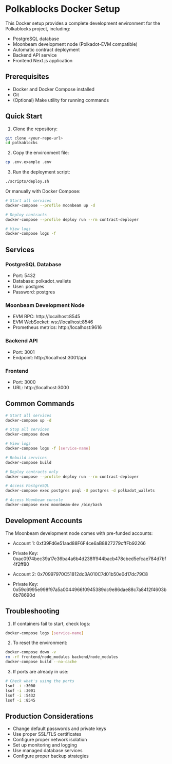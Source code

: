 # Polkablocks Docker Setup

This Docker setup provides a complete development environment for the Polkablocks project, including:

- PostgreSQL database
- Moonbeam development node (Polkadot-EVM compatible)
- Automatic contract deployment
- Backend API service
- Frontend Next.js application

## Prerequisites

- Docker and Docker Compose installed
- Git
- (Optional) Make utility for running commands

## Quick Start

1. Clone the repository:
```bash
git clone <your-repo-url>
cd polkablocks
```

2. Copy the environment file:
```bash
cp .env.example .env
```

3. Run the deployment script:
```bash
./scripts/deploy.sh
```

Or manually with Docker Compose:

```bash
# Start all services
docker-compose --profile moonbeam up -d

# Deploy contracts
docker-compose --profile deploy run --rm contract-deployer

# View logs
docker-compose logs -f
```

## Services

### PostgreSQL Database
- Port: 5432
- Database: polkadot_wallets
- User: postgres
- Password: postgres

### Moonbeam Development Node
- EVM RPC: http://localhost:8545
- EVM WebSocket: ws://localhost:8546
- Prometheus metrics: http://localhost:9616

### Backend API
- Port: 3001
- Endpoint: http://localhost:3001/api

### Frontend
- Port: 3000
- URL: http://localhost:3000

## Common Commands

```bash
# Start all services
docker-compose up -d

# Stop all services
docker-compose down

# View logs
docker-compose logs -f [service-name]

# Rebuild services
docker-compose build

# Deploy contracts only
docker-compose --profile deploy run --rm contract-deployer

# Access PostgreSQL
docker-compose exec postgres psql -U postgres -d polkadot_wallets

# Access Moonbeam console
docker-compose exec moonbeam-dev /bin/bash
```

## Development Accounts

The Moonbeam development node comes with pre-funded accounts:

- Account 1: 0xf39Fd6e51aad88F6F4ce6aB8827279cffFb92266
- Private Key: 0xac0974bec39a17e36ba4a6b4d238ff944bacb478cbed5efcae784d7bf4f2ff80

- Account 2: 0x70997970C51812dc3A010C7d01b50e0d17dc79C8
- Private Key: 0x59c6995e998f97a5a0044966f0945389dc9e86dae88c7a8412f4603b6b78690d

## Troubleshooting

1. If containers fail to start, check logs:
```bash
docker-compose logs [service-name]
```

2. To reset the environment:
```bash
docker-compose down -v
rm -rf frontend/node_modules backend/node_modules
docker-compose build --no-cache
```

3. If ports are already in use:
```bash
# Check what's using the ports
lsof -i :3000
lsof -i :3001
lsof -i :5432
lsof -i :8545
```

## Production Considerations

- Change default passwords and private keys
- Use proper SSL/TLS certificates
- Configure proper network isolation
- Set up monitoring and logging
- Use managed database services
- Configure proper backup strategies
